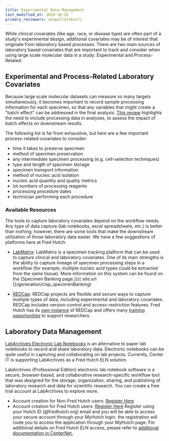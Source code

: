 ```yaml
---
title: Experimental Data Management
last_modified_at: 2018-10-25
primary_reviewers: anupulletikurti
---
```


While clinical covariates (like age, race, or disease type) are often part of a study's experimental design, additional covariates may be of interest that originate from laboratory based processes.  There are two main sources of laboratory based covariates that are important to track and consider when using large scale molecular data in a study:  Experimental and Process-Related.  

## Experimental and Process-Related Laboratory Covariates
Because large scale molecular datasets can measure so many targets simultaneously, it becomes important to record sample processing information for each specimen, so that any variables that might create a "batch effect" can be addressed in the final analysis.  [This review](https://www.nature.com/articles/nrg2825) highlights the need to include processing data in analyses, to assess the impact of batch effects on downstream results.

The following list is far from exhaustive, but here are a few important process-related covariates to consider:
  - time it takes to preserve specimen
  - method of specimen preservation
  - any intermediate specimen processing (e.g. cell-selection techniques)
  - type and length of specimen storage
  - specimen transport information
  - method of nucleic acid isolation
  - nucleic acid quantity and quality metrics
  - lot numbers of processing reagents
  - processing procedure dates
  - technician performing each procedure

### Available Resources
The tools to capture laboratory covariates depend on the workflow needs.  Any type of data capture (lab notebooks, excel spreadsheets, etc.) is better than nothing; however, there are some tools that make the downstream utilization of those laboratory data easier. We have a few suggestions of platforms here at Fred Hutch:

  - [LabMatrix](http://www.biofortis.com/labmatrix): LabMatrix is a specimen tracking platform that can be used to capture clinical and laboratory covariates. One of its main strengths is the ability to capture lineage of specimen processing steps in a workflow (for example, multiple nucleic acid types could be extracted from the same tissue). More information on this system can be found on the [Specimen Banking page.]({{ site.url }}/generation/clsp_specimenBanking)

  - [REDCap](https://projectredcap.org): REDCap projects are flexible and secure ways to capture multiple types of data, including experimental and laboratory covariates. REDCap includes version-control and access-restriction features. Fred Hutch has its [own instance](http://research.fhcrc.org/cds/en/redcap.html) of REDCap and offers many [training opportunities](http://research.fhcrc.org/cds/en/redcap-training.html) to support researchers.

## Laboratory Data Management

[LabArchives Electronic Lab Notebooks](https://centernet.fredhutch.org/cn/u/center-it/projects/eln-project.html) is an alternative to paper lab notebooks to record and share laboratory data.  Electronic notebooks can be quite useful in capturing and collaborating on lab projects. Currently, Center IT is supporting LabArchives as a Fred Hutch ELN solution.

LabArchives (Professional Edition) electronic lab notebook software is a secure, browser-based, and collaborative research-specific workflow tool that was designed for the storage, organization, sharing, and publishing of laboratory research and data for scientific research. You can create a free trial account at LabArchives to explore more.

- Account creation for Non-Fred Hutch users: [Register Here](https://mynotebook.labarchives.com/sitesignup?stay=here)
- Account creation for Fred Hutch users: [Register Here](https://mynotebook.labarchives.com/sitesignup?stay=here) Register using your Hutch ID (@fredhutch.org) email and you will be able to access your secure account through your MyHutch login. the registration will route you to access the application through your MyHutch page. For additional details on Fred Hutch ELN access, please refer to [additional documentation in CenterNet.](https://centernet.fredhutch.org/cn/u/center-it/projects/eln-project.html)

